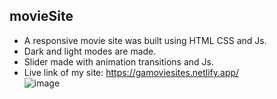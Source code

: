 ## movieSite
- A responsive movie site was built using HTML CSS and Js.  
- Dark and light modes are made.   
- Slider made with animation transitions and Js.    
- Live link of my site: https://gamoviesites.netlify.app/    
![image](https://user-images.githubusercontent.com/77458139/209807615-f7d51ecc-d066-4710-a755-d509c07c4bb2.png)


